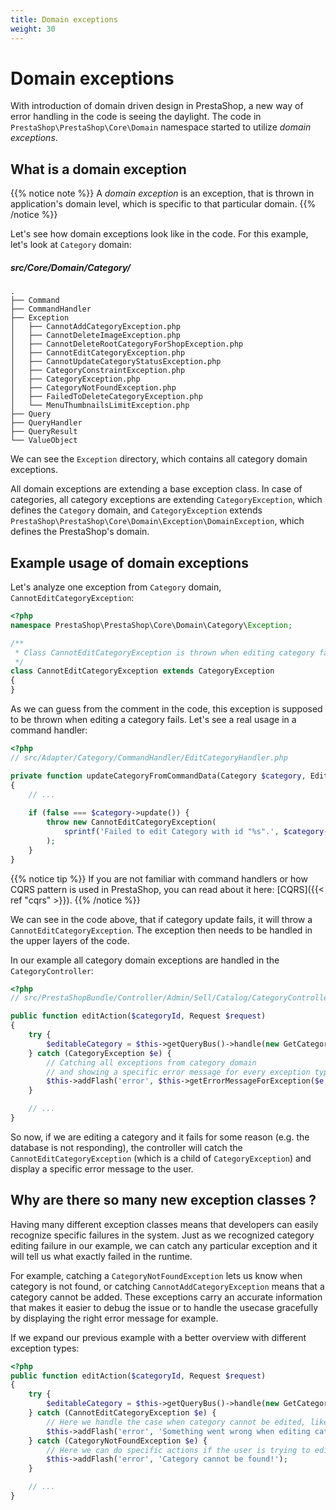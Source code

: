```yaml
---
title: Domain exceptions
weight: 30
---
```


# Domain exceptions

With introduction of domain driven design in PrestaShop, a new way of error handling in the code is seeing the daylight.
The code in `PrestaShop\PrestaShop\Core\Domain` namespace started to utilize *domain exceptions*.

## What is a domain exception

{{% notice note %}}
A *domain exception* is an exception, that is thrown in application's domain level, which is specific to that particular domain.
{{% /notice %}}

Let's see how domain exceptions look like in the code.
For this example, let's look at `Category` domain: 

##### src/Core/Domain/Category/

```
.
├── Command
├── CommandHandler
├── Exception
│   ├── CannotAddCategoryException.php
│   ├── CannotDeleteImageException.php
│   ├── CannotDeleteRootCategoryForShopException.php
│   ├── CannotEditCategoryException.php
│   ├── CannotUpdateCategoryStatusException.php
│   ├── CategoryConstraintException.php
│   ├── CategoryException.php
│   ├── CategoryNotFoundException.php
│   ├── FailedToDeleteCategoryException.php
│   └── MenuThumbnailsLimitException.php
├── Query
├── QueryHandler
├── QueryResult
└── ValueObject
```

We can see the `Exception` directory, which contains all category domain exceptions. 

All domain exceptions are extending a base exception class. 
In case of categories, all category exceptions are extending `CategoryException`, which defines the `Category` domain,
and `CategoryException` extends `PrestaShop\PrestaShop\Core\Domain\Exception\DomainException`, 
which defines the PrestaShop's domain.

## Example usage of domain exceptions

Let's analyze one exception from `Category` domain, `CannotEditCategoryException`:

```php
<?php
namespace PrestaShop\PrestaShop\Core\Domain\Category\Exception;

/**
 * Class CannotEditCategoryException is thrown when editing category fails.
 */
class CannotEditCategoryException extends CategoryException
{
}
```

As we can guess from the comment in the code, this exception is supposed to be thrown when editing a category fails.
Let's see a real usage in a command handler:

```php
<?php
// src/Adapter/Category/CommandHandler/EditCategoryHandler.php

private function updateCategoryFromCommandData(Category $category, EditCategoryCommand $command)
{
    // ... 
    
    if (false === $category->update()) {
        throw new CannotEditCategoryException(
            sprintf('Failed to edit Category with id "%s".', $category->id)
        );
    }
}
```

{{% notice tip %}}
If you are not familiar with command handlers or how CQRS pattern is used in PrestaShop, you can read about it here: [CQRS]({{< ref "cqrs" >}}).
{{% /notice %}}

We can see in the code above, that if category update fails, it will throw a `CannotEditCategoryException`. 
The exception then needs to be handled in the upper layers of the code. 

In our example all category domain exceptions are handled in the `CategoryController`:

```php
<?php
// src/PrestaShopBundle/Controller/Admin/Sell/Catalog/CategoryController.php

public function editAction($categoryId, Request $request)
{
    try {
        $editableCategory = $this->getQueryBus()->handle(new GetCategoryForEditing((int) $categoryId));
    } catch (CategoryException $e) {
        // Catching all exceptions from category domain
        // and showing a specific error message for every exception type.
        $this->addFlash('error', $this->getErrorMessageForException($e, $this->getErrorMessages()));
    }

    // ...
}
```

So now, if we are editing a category and it fails for some reason (e.g. the database is not responding),
the controller will catch the `CannotEditCategoryException` (which is a child of `CategoryException`) and display a specific error message to the user.

## Why are there so many new exception classes ?

Having many different exception classes means that developers can easily recognize specific failures in the system.
Just as we recognized category editing failure in our example, we can catch any particular exception and it will tell us what exactly failed in the runtime.

For example, catching a `CategoryNotFoundException` lets us know when category is not found,
or catching `CannotAddCategoryException` means that a category cannot be added. These exceptions carry an accurate information that makes it easier to debug the issue or to handle the usecase gracefully by displaying the right error message for example.

If we expand our previous example with a better overview with different exception types:

```php
<?php
public function editAction($categoryId, Request $request)
{
    try {
        $editableCategory = $this->getQueryBus()->handle(new GetCategoryForEditing((int) $categoryId));
    } catch (CannotEditCategoryException $e) {
        // Here we handle the case when category cannot be edited, like display a specific error message and suggestions to fix it.
        $this->addFlash('error', 'Something went wrong when editing category.');
    } catch (CategoryNotFoundException $e) {
        // Here we can do specific actions if the user is trying to edit a category that cannot be found, like redirect to category listing.
        $this->addFlash('error', 'Category cannot be found!');
    }

    // ...
}
```
